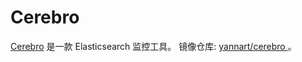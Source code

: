 # Cerebro

[Cerebro](https://github.com/lmenezes/cerebro) 是一款 Elasticsearch 监控工具。 镜像仓库: [yannart/cerebro
](https://hub.docker.com/r/yannart/cerebro)。
